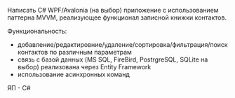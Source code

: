 Написать C# WPF/Avalonia (на выбор) приложение с использованием паттерна MVVM, реализующее функционал записной книжки контактов. 

Функциональность:
- добавление/редактировние/удаление/сортировка/фильтрация/поиск контактов по различным параметрам
- связь с базой данных (MS SQL, FireBird, PostrgreSQL, SQLite на выбор) реализована через Entity Framework 
- использование асинхронных команд

ЯП - С#
